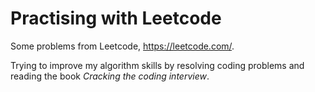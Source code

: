 # Practising with Leetcode

Some problems from Leetcode, https://leetcode.com/.

Trying to improve my algorithm skills by resolving coding problems and reading the book *Cracking the coding interview*.
